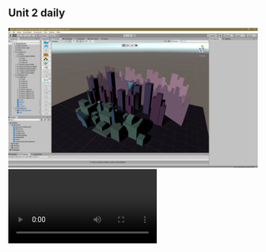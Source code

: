 ## Unit 2 daily

![screenshot](https://github.com/quarufus/Digital-Storytelling-Individual-Assignment/blob/main/dailies/Deliverable1/Unit2/Screenshot%20(4).png)
![video](https://github.com/quarufus/Digital-Storytelling-Individual-Assignment/blob/main/dailies/Deliverable1/Unit2/Unit2_001.mp4)
